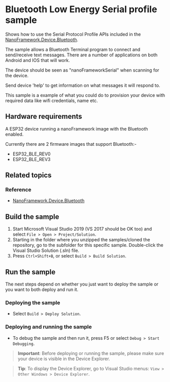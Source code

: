# Bluetooth Low Energy Serial profile sample

Shows how to use the Serial Protocol Profile APIs included in the [NanoFramework.Device.Bluetooth](http://docs.nanoframework.net/api/NanoFramework.Device.Bluetooth.html).   

The sample allows a Bluetooth Terminal program to connect and send/receive text messages. There are a number of applications on both Android and IOS
that will work.

The device should be seen as "nanoFrameworkSerial" when scanning for the device.

Send device 'help' to get information on what messages it will respond to.

This sample is a example of what you could do to provision your device with required data like wifi credentials, name etc. 

## Hardware requirements

A ESP32 device running a nanoFramework image with the Bluetooth enabled.

Currently there are 2 firmware images that support Bluetooth:-

- ESP32_BLE_REV0
- ESP32_BLE_REV3

## Related topics

### Reference

- [NanoFramework.Device.Bluetooth](http://docs.nanoframework.net/api/NanoFramework.Device.Bluetooth.html)

## Build the sample

1. Start Microsoft Visual Studio 2019 (VS 2017 should be OK too) and select `File > Open > Project/Solution`.
1. Starting in the folder where you unzipped the samples/cloned the repository, go to the subfolder for this specific sample. Double-click the Visual Studio Solution (.sln) file.
1. Press `Ctrl+Shift+B`, or select `Build > Build Solution`.

## Run the sample

The next steps depend on whether you just want to deploy the sample or you want to both deploy and run it.

### Deploying the sample

- Select `Build > Deploy Solution`.

### Deploying and running the sample

- To debug the sample and then run it, press F5 or select `Debug > Start Debugging`.

> **Important**: Before deploying or running the sample, please make sure your device is visible in the Device Explorer.

> **Tip**: To display the Device Explorer, go to Visual Studio menus: `View > Other Windows > Device Explorer`.
